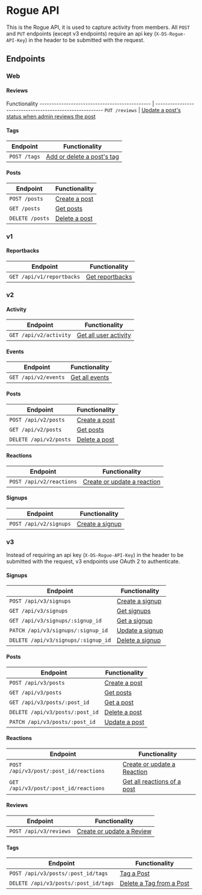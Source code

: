 # Rogue API
This is the Rogue API, it is used to capture activity from members.
All `POST` and `PUT` endpoints (except v3 endpoints) require an api key (`X-DS-Rogue-API-Key`) in the header to be submitted with the request.

## Endpoints

### Web
#### Reviews
Functionality
---------------------------------------------- | --------------------------------------------------------
`PUT /reviews`                                 | [Update a post's status when admin reviews the post](endpoints/reviews.md#reviews)

#### Tags
Endpoint                                       | Functionality
---------------------------------------------- | --------------------------------------------------------
`POST /tags`                                 | [Add or delete a post's tag](endpoints/tags.md#tags)

#### Posts
Endpoint                                       | Functionality
---------------------------------------------- | --------------------------------------------------------
`POST /posts`                           | [Create a post](endpoints/posts.md#create-a-post-and/or-create/Update-a-signup)
`GET /posts`                            | [Get posts](endpoints/posts.md#retrieve-all-posts)
`DELETE /posts`                         | [Delete a post](endpoints/posts.md#delete-a-post)

### v1
#### Reportbacks
Endpoint                                       | Functionality
---------------------------------------------- | --------------------------------------------------------
`GET /api/v1/reportbacks`                      | [Get reportbacks](endpoints/reportbacks.md#reportbacks)


### v2
#### Activity
Endpoint                                       | Functionality
---------------------------------------------- | --------------------------------------------------------
`GET /api/v2/activity`                         | [Get all user activity](endpoints/activity.md#activity)

#### Events
Endpoint                                       | Functionality
---------------------------------------------- | --------------------------------------------------------
`GET /api/v2/events`                         | [Get all events](endpoints/events.md#events)

#### Posts
Endpoint                                       | Functionality
---------------------------------------------- | --------------------------------------------------------
`POST /api/v2/posts`                           | [Create a post](endpoints/posts.md#create-a-post-and/or-create/Update-a-signup)
`GET /api/v2/posts`                            | [Get posts](endpoints/posts.md#retrieve-all-posts)
`DELETE /api/v2/posts`                         | [Delete a post](endpoints/posts.md#delete-a-post)

#### Reactions
Endpoint                                       | Functionality
---------------------------------------------- | --------------------------------------------------------
`POST /api/v2/reactions`                       | [Create or update a reaction](endpoints/reactions.md#create-or-update-a-reaction-v2)

#### Signups
Endpoint                                       | Functionality
---------------------------------------------- | --------------------------------------------------------
`POST /api/v2/signups`                         | [Create a signup](endpoints/signups.md#create-a-signup)

### v3
Instead of requiring an api key (`X-DS-Rogue-API-Key`) in the header to be submitted with the request, v3 endpoints use OAuth 2 to authenticate.

#### Signups
Endpoint                                       | Functionality
---------------------------------------------- | --------------------------------------------------------
`POST /api/v3/signups`                         | [Create a signup](endpoints/v3/signups.md#create-a-signup)
`GET /api/v3/signups`                          | [Get signups](endpoints/v3/signups.md#retrieve-all-signups)
`GET /api/v3/signups/:signup_id`               | [Get a signup](endpoints/v3/signups.md#retrieve-a-specific-signup)
`PATCH /api/v3/signups/:signup_id`             | [Update a signup](endpoints/v3/signups.md#update-a-signup)
`DELETE /api/v3/signups/:signup_id`            | [Delete a signup](endpoints/v3/signups.md#delete-a-signup)

#### Posts
Endpoint                                       | Functionality
---------------------------------------------- | --------------------------------------------------------
`POST /api/v3/posts`                           | [Create a post](endpoints/v3/posts.md#create-a-post-and/or-create/Update-a-signup)
`GET /api/v3/posts`                            | [Get posts](endpoints/v3/posts.md#retrieve-all-posts)
`GET /api/v3/posts/:post_id`                   | [Get a post](endpoints/v3/posts.md#retrieve-a-specific-post)
`DELETE /api/v3/posts/:post_id`                | [Delete a post](endpoints/v3/posts.md#delete-a-post)
`PATCH /api/v3/posts/:post_id`                 | [Update a post](endpoints/v3/posts.md#update-a-post)

#### Reactions
Endpoint                                       | Functionality
---------------------------------------------- | --------------------------------------------------------
`POST /api/v3/post/:post_id/reactions`         | [Create or update a Reaction](endpoints/v3/reactions.md#create-or-update-a-reaction-v3)
`GET /api/v3/post/:post_id/reactions`          | [Get all reactions of a post](endpoints/v3/reactions.md#Retrieve-all-reactions-of-a-post)

#### Reviews
Endpoint                                       | Functionality
---------------------------------------------- | --------------------------------------------------------
`POST /api/v3/reviews`                         | [Create or update a Review](endpoints/v3/reviews.md#create-or-update-a-reaction-v3)

#### Tags
Endpoint                                       | Functionality
---------------------------------------------- | --------------------------------------------------------
`POST /api/v3/posts/:post_id/tags`             | [Tag a Post](endpoints/v3/tags.md#tag-a-post)
`DELETE /api/v3/posts/:post_id/tags`           | [Delete a Tag from a Post](endpoints/v3/tags.md#delete-a-tag-from-a-post)
